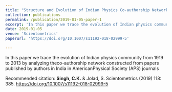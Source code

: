 ```yaml
---
title: "Structure and Evolution of Indian Physics Co-authorship Networks"
collection: publications
permalink: /publication/2019-01-05-paper-1
excerpt: 'In this paper we trace the evolution of Indian physics community from 1919 to 2013 by analyzing the co-authorship network constructed from papers published by authors in India in AmericanPhysical Society (APS) journals '
date: 2019-01-05
venue: 'Scientometrics'
paperurl: 'https://doi.org/10.1007/s11192-018-02999-5'

---
```

In this paper we trace the evolution of Indian physics community from 1919 to 2013 by analyzing theco-authorship network constructed from papers published by authors in India in AmericanPhysical Society (APS) journals 

Recommended citation: **Singh, C.K.** & Jolad, S. Scientometrics (2019) 118: 385. https://doi.org/10.1007/s11192-018-02999-5
